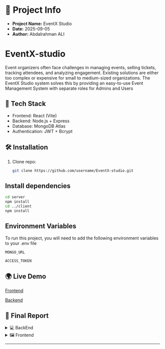 # 📝 Project Info
- **Project Name:** EventX Studio  
- **Date:** 2025-09-05  
- **Author:** Abdalrahman ALI
# EventX-studio

Event organizers often face challenges in managing events, selling tickets, tracking attendees, and analyzing engagement. Existing solutions are either too complex or expensive for small to medium-sized organizations. The EventX Studio system solves this by providing an easy-to-use Event Management System with separate roles for Admins and Users





## 🚀 Tech Stack
- Frontend: React (Vite)
- Backend: Node.js + Express
- Database: MongoDB Atlas
- Authentication: JWT + Bcrypt

## 🛠️ Installation
1. Clone repo:
   ```bash
   git clone https://github.com/username/EventX-studio.git
   ```

## Install dependencies
```bash
cd server
npm install
cd ../client
npm install
```



## Environment Variables

To run this project, you will need to add the following environment variables to your .env file

`MONGO_URL`

`ACCESS_TOKEN`


## 🌍 Live Demo

[Frontend](https://event-x-studio-7.vercel.app)

[Backend](https://event-x-backend-one.vercel.app)



## 📑 Final Report

   
<details>
<summary> 💻   BackEnd </summary>

## 📊 Backend  Report
   
 #### **First:User Schema (MongoDB + Mongoose)**
  ```js
      const mongoose = require("mongoose");
    const UserSchema = new mongoose.Schema({
      fname: {
        type: String,
        minLength: 2,
        trim: true,
      },

      lname: {
        type: String,
        minLength: 2,
        trim: true,
      },

      age: {
        type: Number,
        min: 16,
        max: 90,
      },

      username: {
        type: String,
        required: true,
        unique: true,
        lowercase: true,
        minLength: 6,
        trim: true,
      },

      email: {
        unique: true,
        type: String,
        required: true,
        minLength: 15,
      },

      phone: {
        type: String,
        required: true,
      },

      gender: {
        type: String,
        enum: ["Male", "Female"],
      },

      ticket: [
        {
          event: { type: mongoose.Schema.Types.ObjectId, ref: "Event" },
          seatNumber: Number,
          ticketQR: String, 
          bookedAt: { type: Date, default: Date.now },
          status: {
            type: String,
            enum: ["Active", "Cancelled", "Used"],
            default: "Active",
          },
        },
      ],

      pass: {
        type: String,
        required: true,
        minLength: 9,
      },

      role: {
        type: String,
        enum: ["Admin", "User"],
        default: "User",
      },

      createdAt: {
        type: Date,
        default: Date.now(),
        immutable: true,
      },

      updatedAt:Date
      

    });

    UserSchema.pre("save", function(next) {
      this.updatedAt = Date.now();
      next();
    });

      module.exports = mongoose.model("User", UserSchema);
  ```
  - fname / lname → User’s first and last name (String, min lengt=2)
  - age → User’s age (Number, between 16 and 90).
  - username → Required, unique, lowercase, min length = 6
  - email → Required, unique, min length = 15
  - phone → User’s phone number (Required)
  - gender → Can be either ``"Male"`` or ``"Female"``
  - pass → User’s password (Required, min length = 9)
  - role → ``"Admin"`` or ``"User"`` (default: ``"User"``)
  - createdAt → Auto-set creation date (immutable).
  - updatedAt → Auto-updated before saving

---
---
#### **Second: Event Schema (MongoDB + Mongoose)**

```js
const mongoose = require("mongoose");

const category = [
  "music",
  "arts",
  "film",
  "conferences",
  "business",
  "education",
  "sports",
  "food",
  "community",
  "parties",
  "fashion",
  "gaming",
  "travel",
  "health",
  "family",
  "festivals",
  "technology",
  "government",
  "religion",
];

const eventSchema = new mongoose.Schema({
  title: {
    type: String,
    trim: true,
    required: true,
    lowercase: true,
  },

  description: {
    type: String,
    required: true,
    minlength: 15,
  },

  date: {
    type: Date,
    required: true,
  },

  venue: {
    type: String,
    minlength: 15,
    required: true,
  },

  totalSeats: {
    type: Number,
    default:0
  },

  availableSeats: {
    type: Number,
    default: function () {
      return this.totalSeats;
    },
  },

  createdBy: {
    type: mongoose.Schema.Types.ObjectId,
    ref: "User",
    required: true,
  },

  ticketTypes: [
    {
      type: {
        type: String,
        enum: ["VIP", "Regular", "Student"],
        required: true,
      },
      price: { type: Number, required: true },
      seats: { type: Number, required: true },
      availableSeats: {
        type: Number,
        default: function () {
          return this.seats;
        },
      },
    },
  ],

  price: {
    type: Number,
    default: 0,
  },

  status: {
    type: String,
    enum: ["UpComing", "Closed", "Active"],
    default: "UpComing",
  },

  popularity: {
    type: String,
    enum: ["low", "medium", "high"],
  },

  createdAt: {
    type: Date,
    default: Date.now(),
    immutable: true,
  },

  updatedAt: Date,

  categories: {
  type: [String],
  enum: category,
  default: []
}
});


eventSchema.pre("save", function (next) {
  if (this.ticketTypes && this.ticketTypes.length > 0) {
    this.totalSeats = this.ticketTypes.reduce((sum, t) => sum + t.seats, 0);
    this.availableSeats = this.ticketTypes.reduce(
      (sum, t) => sum + t.availableSeats,
      0
    );
    const regularTicket = this.ticketTypes.find((t) => t.type === "Regular");
    if (regularTicket) {
      this.price = regularTicket.price;
    }
  }

  this.updatedAt = Date.now();
  next();
});



eventSchema.pre("findOneAndUpdate", function(next) {
  let update = this.getUpdate().$set || this.getUpdate();
  

  

  if (update.ticketTypes && update.ticketTypes.length > 0) {
    update.totalSeats = update.ticketTypes.reduce((sum, t) => sum + Number(t.seats), 0);
    update.availableSeats = update.ticketTypes.reduce((sum, t) => sum + Number( t.seats), 0);

    const regularTicket = update.ticketTypes.find((t) => t.type === "Regular");
    if (regularTicket) {
      update.price = regularTicket.price;
    }
  }

  update.updatedAt = Date.now();
  this.setUpdate({ $set: update });
  next();
});


module.exports = mongoose.model("Event", eventSchema);
```
  - First import mongoose 
  - Declare used categories
  - Create event Schema

    - title: Event title `(Type:String ,required,lowercase)`
    - description:Event description `(type:String , required , minLength=15)`
    - date :Event Date `(type:date,required )`
    - venue: Event venue `(type:String , required , minLength=15)`
    - totalSeats: Event total Seats `     (type: Number)`
    - availableSeats: Event availableSeats `( type: Number, default:Number of totalSeats )`
    - createdBy: Event admin   
    - ticketTypes: Array of 
        
        - type:type of Ticket `(VIP,Regular,Student)`
        - price: Ticket price
        - seats: number of total seats  for this ticket
        - availableSeats: number pf available Seats of this ticket
    - price:Event default ticket price `Regular`
    - status :Event Status `( UpComing, closed, Active)`
    - popularity:Event popularity
    - createdAt: Event create date
    - categories: event categories i declare it above
- Some Middleware to check: 
  - if someone book ticket reduce availableSeats
  - to make default price is Regular ticket price
  
 ---
 ---

 #### **Third: Ticket Schema (MongoDB + Mongoose)**

```js
    const mongoose = require("mongoose");

const ticketSchema = new mongoose.Schema({
  user: { type: mongoose.Schema.Types.ObjectId, ref: "User", required: true },

  event: { type: mongoose.Schema.Types.ObjectId, ref: "Event", required: true },

  seatNumber: Number,

  ticketQR: String,

  bookedAt: { type: Date, default: Date.now },

  status: {
    type: String,
    enum: ["Active", "Cancelled", "Used"],
    default: "Active",
  },

  price: Number,

  paymentMethod: {
    type: String,
    enum: ["Cash", "Wallet", "Card", "Free"],
    default: "Free",
  },

  paymentStatus: {
    type: String,
    enum: ["Pending", "Paid", "Failed"],
    default: "Pending",
  },

  checkedIn: { type: Boolean, default: false },

  checkedInTime: Date,

  ticketType: { type: String, required: true },
});

module.exports = mongoose.model("Ticket", ticketSchema);
```
- First import mongoose
- Declare ticket schema
  
  - user: Reference to the user who booked the ticket
  - event: Reference to the event associated with this ticket
  - seatNumber : The attendee’s seat number
  - ticketQR: The unique QR code generated for check-in
  - bookedAt: The timestamp when the ticket was booked
  - status :Ticket status `(Active,Cancelled,Used)`
  - price: Ticket price at the time of booking
  - paymentMethod: `( Cash , Wallet , Card)`
  - paymentStatus: `(Pending , Paid , Failed)`
  - checkedIn: Boolean indicating whether the attendee has checked in
  -  checkedInTime:  The timestamp when the attendee checked in
  - ticketType: `(VIP,Regular,Student)`
  
---
---
#### **Fourth: server.js** 
  - **Added the modules that are used in the backend.**
   ```js
   require("dotenv").config();
   const express = require("express");
   const mongoose = require("mongoose");
   const bcrypt = require("bcrypt");
   const jwt = require("jsonwebtoken");
   const User = require("./Users");
   const cors = require("cors");
   const Events = require("./Events");
   const Ticket = require("./Ticket");
   const app = express();
   const QRCode = require("qrcode");
   const { Parser } = require("json2csv"); 
```
  
 -  dotenv → Loads environment variables from a .env file into process.env. Helps keep sensitive data (like database URIs or secret keys) secure.
   
   -  express → A lightweight web framework for Node.js. It’s used to create the server, handle HTTP requests (GET, POST, etc.), and define APIs.
   
   - mongoose → A MongoDB object modeling tool. It allows you to define schemas and interact with MongoDB in a structured way.
   
   - bcrypt → A library used to securely hash and compare passwords. It’s essential for protecting user credentials.
   
   - jsonwebtoken (JWT) → Used for authentication and authorization. It generates tokens for logged-in users so they can securely access protected routes.
   
   - cors → Middleware that allows cross-origin requests (e.g., letting your React frontend communicate with your Node.js backend).
   
- User / Events / Ticket (Custom Models) → These are your Mongoose models that represent collections in MongoDB:
   
    - User → Stores user information (username, email, password, etc.).
   
    - Events → Stores event details (title, date, location, etc.).
   
    - Ticket → Stores ticket information linked to events and users.
   
   - qrcode → Generates QR codes (for example, to validate event tickets or provide quick access to information).
   
   - json2csv (Parser) → Converts JSON data into CSV format, which is useful for exporting reports or data
---
- **Mongoose Setup**
  ```js
  mongoose
  .connect(process.env.MONGO_URL)
  .then(() => console.log("connected"))
  .catch((e) => console.error(e));
  ```
   - 1 `mongoose.connect(process.env.MONGO_URL):` This is the core function that initiates the connection. It takes the database connection string from the `MONGO_URL`       environment variable. Using an environment variable is a secure best practice to keep sensitive credentials out of the source code.

    - 2`.then(() => console.log("connected")):` This part executes if the connection is successful. The `.then()` method handles the "promise" returned by `connect().` When it resolves       successfully, it prints "connected" to the console.

    - 3`.catch((e) => console.error(e)):` This part acts as an error handler. If the connection fails for any reason (e.g., invalid URL, network issue), the `.catch()` method catches       the `error (e)` and logs it to the console for debugging.
---
- **Express and cors setup**
   ```js
      app.use(express.json());
      app.use(
     cors({
       origin: "*",
    credentials: true,
  })
  );
   ```
    - 1 ` express.json()`: Parses JSON data from incoming requests into `req.body`.

    - 2  `cors()`: Allows frontend apps from any `origin ("*")` to access this server, including requests with `credentials (cookies, auth)`.
---
- **Functions**

  - Check if user exist 
     ```js
         async function isUserExist(email, username, phone) {
         const existingEmail = await User.findOne({ email });
         const existingPhone = await User.findOne({ phone });
         const existingUsername = await User.findOne({ username });

         return {
          existingEmail: !!existingEmail,
          existingPhone: !!existingPhone,
          existingUsername: !!existingUsername,
          };
          }
       ```
  - Generate Token and Sign it to JWT

    ```js 
      function generateToken(user) {
      return jwt.sign(
      { username: user.username, id: user._id, role: user.role },
      process.env.ACCESS_TOKEN,
     { expiresIn: "30m" }
     );
     }
     ```
  - Check if token exist or valid
     ```js
       function authenticateToken(req, res, next) {
      const authHeader = req.headers["authorization"];
     const token = authHeader && authHeader.split(" ")[1];
     if (token == null) {
      return res.status(401).json({ message: "Not authenticated" });
     }

     jwt.verify(token, process.env.ACCESS_TOKEN, (err, user) => {
    if (err) {
      return res.status(403).json({
        message: "Access denied please Relogin",
        error: err.message,
      });
    }
    req.user = user;
    next();
    })}
    ```
  - Check if role has permission for this service

  ```js
   function Role(role) {
    return (req, res, next) => {
    if (req.user.role.toLowerCase() !== role.toLowerCase()) {
      return res.status(403).json({ message: "You have no Access" });
    }
     next();
    };
    }
  ```
  

---
 - **Auth APIs**
   - Register
     ```js
     
      app.post("/register", async (req, res) => {
        try {
          const hashedPass = await bcrypt.hash(req.body.pass, 10);
          const user = {
            fname: req.body.fname,
            lname: req.body.lname,
            username: req.body.username,
            email: req.body.email,
            pass: hashedPass,
            phone: req.body.phone,
            gender: req.body.gender,
            age: req.body.age,
          };
   
       const { existingEmail, existingPhone, existingUsername } =
         await isUserExist(user.email, user.username, user.phone);
   
       if (existingEmail || existingPhone || existingUsername) {
         return res.status(409).json({
           message: "Duplicate Found!",
           existingEmail,
           existingPhone,
           existingUsername,
         });
       }
   
       const newUser = await User.create(user);
       res.status(201).json({ message: "Account register", user: newUser });
     } catch (error) {
       res.status(500).json({ message: "registed Failed", error: error.message });
     }
      });
   
       ```
     - 1 Hashes the password.

     - 2 Checks for existing email, phone, or username.

     - 3 Returns 409 if duplicate exists.

     - 4 Creates new user and returns 201 on success.

   - login
     ```js
      app.post("/login", async (req, res) => {
      try {
     const loginUser = await User.findOne({
      $or: [{ email: req.body.email }, { username: req.body.username }],
     });
     if (loginUser == null) {
       return res.status(404).json({ message: "User not found" });
     }
     await User.updateOne(
       { username: loginUser.username },
       { $set: { role: req.body.role } }
     );
     if (await bcrypt.compare(req.body.pass, loginUser.pass)) {
      const token = generateToken({
        username: loginUser.username,
        _id: loginUser._id,
        role: req.body.role,
      });
      res.status(200).json({ message: " success", token: token });
     } else {
      res.status(400).json({ message: "wrong password" });
     }
     } catch (e) {
     res.status(500).json({ message: "login Failed", error: e.message });
     }
     });
     ```
     - 1- Finds user by email or username.

     - 2- Returns 404 if not found.

     - 3- Updates user's role.

     - 4- Compares password hash.

     - 5- Returns JWT token on success, 400 on wrong password
---
- **EVENTS**
  
  -  Create event

     - API endpoint
      | Method | Endpoint    | Description              | Auth   |
      |--------|-------------|--------------------------|--------|
      | `GET`    | /addEvent | Create new event | `Admin` |

      **Path Parameters**

      | Name | Type   | Required | Description             |
      |------|--------|----------|-------------------------|
      | `title`   | `String` | yes      | Title  of event|
      | `description`| `String`| yes |  description of event |
      | `date`| `Date` | yes | Date of event |
      | `venue`| `String` | yes | Venue of event |
      | `totalSeats` | `Number` | yes | totalSeats of event |
      | `price` | `Number` | yes | price of event |
      | `status` | `String` | yes | status of event |
      | `popularity`| `String` | yes | popularity of event |
      | `categories`| `String` | yes | categories of event |
      | `createdBy`| `ObjectId` | yes | who created the event |

      **Responses**

      | Status Code | Type   | Required | Response Body                         |
      |-------------|--------|----------|------------------------------------|
      | 201        | object | yes      | { message: "Created", data: newEvent }         |
      | 500        | object | no       | { message: "Creating event fialed", error: e.message }                   |
     
      **CODE**
      ```js
        app.post("/addEvent", authenticateToken, Role("admin"), async (req, res) => {
        try {
          const event = {
            title: req.body.title,
            description: req.body.description,
            date: req.body.date,
            venue: req.body.venue,
            totalSeats: req.body.totalSeats,
            price: req.body.price,
            status: req.body.status,
            popularity: req.body.popularity,
            categories: req.body.categories,
            createdBy: req.user.id,
            ...req.body,
          };

          const newEvent = await Events.create(event);

          res.status(201).json({ message: "Created", data: newEvent });
        } catch (e) {
          res
            .status(500)
            .json({ message: "Creating event fialed", error: e.message });
        }
      });
      ```
     
  - Show Created Events
    
    - API endpoint
    | Method | Endpoint            | Description                        | Auth   |
    |--------|---------------------|------------------------------------|--------|
    | `GET`  | `/showCreatedEvents`| Show all events created by the user| `Admin` |

    - Path Parameters
      > This endpoint does not require body or query parameters.  
      > It automatically filters by the authenticated user’s ID.
    
    - CODE
    ```js
      app.get(
      "/showCreatedEvents",
      authenticateToken,
      Role("Admin"),
      async (req, res) => {
        try {
          const data = await Events.find({ createdBy: req.user.id });
          if (data.length === 0) {
            return res
              .status(404)
              .json({ message: "No events created by you to show" });
          }

          res.status(200).json({ message: "Accepted", data: data });
        } catch (e) {
          res.status(500).json({ message: "showEvents Failed", error: e.message });
        }
      }
    );

    ```
  -  Get Event by ID (Admin)

     - API endpoint  
      | Method | Endpoint            | Description                     | Auth   |
      |--------|---------------------|---------------------------------|--------|
      | `GET`  | /admin/Event/:id    | Get a specific event by its ID  | `Admin` |

      **Path Parameters**

      | Name | Type   | Required | Description                         |
      |------|--------|----------|-------------------------------------|
      | `id` | String | yes      | ID of the event created by the user |

      **Responses**

      | Status Code | Type   | Required | Response Body                                                                 |
      |-------------|--------|----------|-------------------------------------------------------------------------------|
      | 200         | object | yes      | { message: "Accepted", data: { ...eventData } }                               |
      | 404         | object | no       | { message: "this Event not found or not created by you" }                     |
      | 500         | object | no       | { message: "showEvents Failed", error: e.message }                            |

      > **Note:** This endpoint only returns events created by the authenticated admin.

      **CODE**
      ```js
      app.get(
        "/admin/Event/:id",
        authenticateToken,
        Role("Admin"),
        async (req, res) => {
          try {
            const data = await Events.findOne({
              createdBy: req.user.id,
              _id: req.params.id,
            });
            if (!data) {
              return res
                .status(404)
                .json({ message: "this Event not found or not created by you" });
            }

            res.status(200).json({ message: "Accepted", data: data });
          } catch (e) {
            res.status(500).json({ message: "showEvents Failed", error: e.message });
          }
        }
      );
      ```
  -  Update Event (Admin)

     - API endpoint  
      | Method   | Endpoint                | Description                       | Auth   |
      |----------|-------------------------|-----------------------------------|--------|
      | `PATCH`  | /admin/updateEvent/:id  | Update an existing event by its ID | `Admin` |

      **Path Parameters**

      | Name | Type   | Required | Description                         |
      |------|--------|----------|-------------------------------------|
      | `id` | String | yes      | ID of the event created by the user |

      **Request Body (any of these fields can be updated)**

      | Field        | Type      | Required | Description             |
      |--------------|-----------|----------|-------------------------|
      | `title`      | String    | no       | Title of the event      |
      | `description`| String    | no       | Description of the event |
      | `date`       | Date      | no       | Date of the event       |
      | `venue`      | String    | no       | Venue of the event      |
      | `totalSeats` | Number    | no       | Total available seats   |
      | `price`      | Number    | no       | Price of the event      |
      | `status`     | String    | no       | Event status            |
      | `popularity` | String    | no       | Popularity level        |
      | `categories` | String    | no       | Event categories        |

      **Responses**

      | Status Code | Type   | Required | Response Body                                                               |
      |-------------|--------|----------|-----------------------------------------------------------------------------|
      | 200         | object | yes      | { message: "Event updated successfully", data: { ...updatedEvent } }        |
      | 404         | object | no       | { message: "Event not found or not created by you" }                        |
      | 500         | object | no       | { message: "Updating event failed", error: e.message }                      |

      > **Note:** Only the admin who created the event can update it.

      **CODE**
      ```js
      app.patch(
        "/admin/updateEvent/:id",
        authenticateToken,
        Role("Admin"),
        async (req, res) => {
          try {
            const update = await Events.findOneAndUpdate(
              { _id: req.params.id, createdBy: req.user.id },
              { $set: req.body },
              { new: true }
            );

            if (!
  -  Delete Event (Admin)

     - API endpoint  
      | Method   | Endpoint                | Description                       | Auth   |
      |----------|-------------------------|-----------------------------------|--------|
      | `DELETE` | /admin/deleteEvent/:id  | Delete an existing event by its ID | `Admin` |

      **Path Parameters**

      | Name | Type   | Required | Description                         |
      |------|--------|----------|-------------------------------------|
      | `id` | String | yes      | ID of the event created by the user |

      **Responses**

      | Status Code | Type   | Required | Response Body                                                               |
      |-------------|--------|----------|-----------------------------------------------------------------------------|
      | 200         | object | yes      | { message: "Event Deleted successfully", data: { ...deletedEvent } }        |
      | 404         | object | no       | { message: "Event not found or not created by you" }                        |
      | 500         | object | no       | { message: "Deleting event failed", error: e.message }                      |

      > **Note:** Only the admin who created the event can delete it.

      **CODE**
      ```js
      app.delete(
        "/admin/deleteEvent/:id",
        authenticateToken,
        Role("Admin"),
        async (req, res) => {
          try {
            const deletedEvent = await Events.findOneAndDelete({
              _id: req.params.id,
              createdBy: req.user.id,
            });
            console.log(deletedEvent);
            res
              .status(200)
              .json({ message: "Event Deleted successfully", data: deletedEvent });
          } catch (e) {
            res
              .status(500)
              .json({ message: "Deleting event failed", error: e.message });
          }
        }
      );
      ```
  -  Get All Events (User)

     - API endpoint  
      | Method | Endpoint      | Description              | Auth   |
      |--------|---------------|--------------------------|--------|
      | `GET`  | /user/Events  | Retrieve all events      | `User` |

      **Path Parameters**  
      *None*

      **Responses**

      | Status Code | Type   | Required | Response Body                                           |
      |-------------|--------|----------|---------------------------------------------------------|
      | 200         | object | yes      | { data: [ { ...event1 }, { ...event2 }, ... ] }        |
      | 500         | object | no       | { message: "Showing events failed", error: e.message } |

      > **Note:** Any authenticated user with the `User` role can view all events.

      **CODE**
      ```js
      app.get("/user/Events", authenticateToken, Role("User"), async (req, res) => {
        try {
          const allEvents = await Events.find();
          res.status(200).json({ data: allEvents });
        } catch (e) {
          res
            .status(500)
            .json({ message: "Showing events failed", error: e.message });
        }
      });
      ```
  -  Search Events (User)

     - API endpoint  
      | Method | Endpoint          | Description                     | Auth   |
      |--------|-------------------|---------------------------------|--------|
      | `GET`  | /user/SearchEvent | Search events by title/category | `User` |

      **Query Parameters**

      | Name        | Type   | Required | Description                              |
      |-------------|--------|----------|------------------------------------------|
      | `title`     | String | no       | Title (partial match, case-insensitive) |
      | `categories`| String | no       | Category to filter events by            |

      **Responses**

      | Status Code | Type   | Required | Response Body                                           |
      |-------------|--------|----------|---------------------------------------------------------|
      | 200         | object | yes      | { data: [ { ...event1 }, { ...event2 }, ... ] }        |
      | 404         | object | no       | { message: "can't find what you search for" }          |
      | 500         | object | no       | { message: "Showing events failed", error: e.message } |

      > **Note:** This endpoint allows users to search events by title (with partial match) or by category.

      **CODE**
      ```js
      app.get(
        "/user/SearchEvent",
        authenticateToken,
        Role("User"),
        async (req, res) => {
          try {
            const { title, categories } = req.query;

            const Search = {};
            if (title) {
              Search.title = { $regex: title, $options: "i" };
            }
            if (categories) {
              Search.categories = { $in: [categories] };
            }

            const SearchedEvent = await Events.find(Search);

            if (!SearchedEvent || SearchedEvent.length == 0) {
              return res
                .status(404)
                .json({ message: "can't find what you search for" });
            }

            res.status(200).json({ data: SearchedEvent });
          } catch (e) {
            res
              .status(500)
              .json({ message: "Showing events failed", error: e.message });
          }
        }
      );
      ```
  -  Get Event by ID (User)

     - API endpoint  
      | Method | Endpoint       | Description                     | Auth   |
      |--------|----------------|---------------------------------|--------|
      | `GET`  | /user/Event/:id | Get event details by its ID     | `User` |

      **Path Parameters**

      | Name | Type   | Required | Description         |
      |------|--------|----------|---------------------|
      | `id` | String | yes      | ID of the event     |

      **Responses**

      | Status Code | Type   | Required | Response Body                                                                  |
      |-------------|--------|----------|--------------------------------------------------------------------------------|
      | 200         | object | yes      | { message: "Accepted", data: { ...event, createdBy: { username, fname, lname } } } |
      | 404         | object | no       | { message: "this Event not found" }                                            |
      | 500         | object | no       | { message: "showEvents Failed", error: e.message }                             |

      > **Note:** This endpoint returns detailed event info, including the creator’s username, fname, and lname.

      **CODE**
      ```js
      app.get(
        "/user/Event/:id",
        authenticateToken,
        Role("User"),
        async (req, res) => {
          try {
            const data = await Events.findOne({ _id: req.params.id }).populate(
              "createdBy",
              "username fname lname"
            );
            if (!data) {
              return res.status(404).json({ message: "this Event not found " });
            }

            res.status(200).json({ message: "Accepted", data: data });
          } catch (e) {
            res.status(500).json({ message: "showEvents Failed", error: e.message });
          }
        }
      );
      ```
---
- **User**
  -  Get User Profile

     - API endpoint  
      | Method | Endpoint | Description            | Auth   |
      |--------|----------|------------------------|--------|
      | `GET`  | /user    | Get logged-in user info | `User` |

      **Path Parameters**  
      *None*

      **Responses**

      | Status Code | Type   | Required | Response Body                          |
      |-------------|--------|----------|----------------------------------------|
      | 200         | object | yes      | { data: { ...userData } } (without `pass`) |
      | 500         | object | no       | { error: e.message }                   |

      > **Note:** This endpoint retrieves the logged-in user’s profile information. The `pass` field is excluded for security reasons.

      **CODE**
      ```js
      app.get("/user", authenticateToken, async (req, res) => {
        try {
          const userData = await User.findById({ _id: req.user.id }, { pass: 0 });
          res.status(200).json({ data: userData });
        } catch (e) {
          res.status(500).json({ error: e.message });
        }
      });
      ```
---
- **Tickets**
  -  Book Ticket (User)

     - API endpoint  
      | Method  | Endpoint                  | Description                | Auth   |
      |---------|---------------------------|----------------------------|--------|
      | `POST`  | /user/bookTicket/:eventid | Book a ticket for an event | `User` |

      **Path Parameters**

      | Name      | Type   | Required | Description             |
      |-----------|--------|----------|-------------------------|
      | `eventid` | String | yes      | ID of the event to book |

      **Request Body**

      | Field           | Type   | Required | Description                                                                 |
      |-----------------|--------|----------|-----------------------------------------------------------------------------|
      | `type`          | String | yes      | Ticket type (e.g., `VIP`, `Regular`, `Student`)                            |
      | `paymentMethod` | String | no       | Payment method (`Cash`, `Card`, `Wallet`, `Free`) – default is `"Free"`    |

      **Responses**

      | Status Code | Type   | Required | Response Body                                                                 |
      |-------------|--------|----------|-------------------------------------------------------------------------------|
      | 201         | object | yes      | { message: "Ticket created", data: { ...newTicket } }                         |
      | 400         | object | no       | { message: "No tickets available" } or { message: "You cannot book a ticket for your own event!" } or { message: "Seat just sold out. Please try another ticket type." } |
      | 404         | object | no       | { message: "This event not found" } or { message: "There is no such ticket type" } |
      | 500         | object | no       | { message: "Booking ticket failed", error: e.message }                        |

      > **Notes:**
      > - Users cannot book tickets for their own events.  
      > - Available seats are reduced automatically when a ticket is booked.  
      > - VIP seat numbering starts from `1` up to VIP seats count.  
      > - Regular & Student seat numbering starts after VIP seats.  
      > - A QR code is generated and attached to each ticket.  

      **CODE**
      ```js
      app.post(
        "/user/bookTicket/:eventid",
        authenticateToken,
        Role("User"),
        async (req, res) => {
          try {
            const eventid = req.params.eventid;
            const event = await Events.findById(eventid);
            if (!event) {
              return res.status(404).json({ message: "This event not found" });
            }

            if (event.availableSeats <= 0) {
              return res.status(400).json({ message: "No tickets available" });
            }

            if (req.user.id == event.createdBy.toString()) {
              return res
                .status(400)
                .json({ message: "You cannot book a ticket for your own event!" });
            }

            const ticketType = req.body.type;
            const TicketType = event.ticketTypes?.find((c) => c.type === ticketType);

            if (!TicketType) {
              return res
                .status(404)
                .json({ message: "There is no such ticket type" });
            }

            if (TicketType.availableSeats <= 0) {
              return res
                .status(400)
                .json({ message: `No seats available for ${ticketType}` });
            }

            const vipticket = event.ticketTypes.find((t) => t.type == "VIP");
            const vipSeats = vipticket ? vipticket.seats : 0;

            let seatNumber;

            if (ticketType == "VIP") {
              const bookedVIPSeats = await Ticket.countDocuments({
                event: eventid,
                ticketType: "VIP",
              });

              if (!vipticket || bookedVIPSeats >= vipSeats) {
                return res
                  .status(400)
                  .json({ message: `No seats available for ${ticketType}` });
              }

              seatNumber = bookedVIPSeats + 1;
            } else {
              regStuTickets = event.ticketTypes.filter(
                (t) => t.type == "Regular" || t.type == "Student"
              );

              regStuSeats = regStuTickets?.reduce((sum, t) => sum + t.seats, 0);

              const bookedRS = await Ticket.countDocuments({
                event: eventid,
                ticketType: { $in: ["Regular", "Student"] },
              });

              if (!regStuTickets || bookedRS >= regStuSeats) {
                return res
                  .status(400)
                  .json({ message: `No seats available for ${ticketType}` });
              }

              seatNumber = vipSeats + bookedRS + 1;
            }

            const decreaseSeatsNumber = await Events.updateOne(
              {
                _id: eventid,
                "ticketTypes.type": ticketType,
                "ticketTypes.availableSeats": { $gt: 0 },
                availableSeats: { $gt: 0 },
              },
              {
                $inc: {
                  "ticketTypes.$.availableSeats": -1,
                  availableSeats: -1,
                },
              }
            );

            if (decreaseSeatsNumber.modifiedCount === 0) {
              return res.status(400).json({
                message: "Seat just sold out. Please try another ticket type.",
              });
            }

            const newTicket = await Ticket.create({
              user: req.user.id,
              event: eventid,
              ticketQR: "",
              seatNumber: seatNumber,
              paymentMethod: req.body.paymentMethod || "Free",
              paymentStatus:
                req.body.paymentMethod == "Free" ||
                req.body.paymentMethod == "Card" ||
                req.body.paymentMethod == "Wallet"
                  ? "Paid"
                  : "Pending",
              ticketType: ticketType,
              price: TicketType.price,
            });

            const qrString = newTicket._id.toString();
            const ticketQR = await QRCode.toDataURL(qrString);

            newTicket.ticketQR = ticketQR;
            await newTicket.save();

            res.status(201).json({ message: " Ticket created", data: newTicket });
          } catch (e) {
            res
              .status(500)
              .json({ message: "Booking ticket failed", error: e.message });
          }
        }
      );
      ```
  - **Get Ticket Details (User)**  

    - **API endpoint**  
    | Method | Endpoint              | Description             | Auth   |
    |--------|-----------------------|-------------------------|--------|
    | `GET`  | /user/ticket/:ticketID | Get details of a ticket | `User` |

     **Path Parameters**  

    | Name       | Type   | Required | Description        |
    |------------|--------|----------|--------------------|
    | `ticketID` | String | yes      | ID of the ticket   |

    **Responses**  

    | Status Code | Type   | Required | Response Body                                                                 |
    |-------------|--------|----------|-------------------------------------------------------------------------------|
    | 200         | object | yes      | `{ "data": { "_id": "...", "event": { "title": "...", "date": "...", "venue": "...", "description": "...", "createdBy": { "fname": "...", "lname": "..." } }, "user": { "fname": "...", "lname": "..." }, "seatNumber": 1, "ticketType": "VIP", ... } }` |
    | 404         | object | no       | `{ "message": "can't find this ticket" }`                                     |
    | 500         | object | no       | `{ "message": "Showing ticket failed", "error": e.message }`                  |

    > **Notes:**  
    > - Ticket details include event information and user info.  
    > - Event creator’s first and last name are also populated.  

    **CODE**
    ```js
    app.get(
      "/user/ticket/:ticketID",
      authenticateToken,
      Role("User"),
      async (req, res) => {
        try {
          const ticketId = req.params.ticketID;
          const ticket = await Ticket.findOne({
            _id: ticketId,
            user: req.user.id,
          }).populate({
            path: "event",
            select: "title date venue description createdBy",
            populate: {
              path: "createdBy",
              select: "fname lname ",
            },
          }).populate({
            path: "user",
            select: "fname lname ", 
          });
          
          if (!ticket) {
            return res.status(404).json({ message: "can't find this ticket" });
          }

          res.status(200).json({ data: ticket });
        } catch (e) {
          res
            .status(500)
            .json({ message: "Showing ticket failed", error: e.message });
        }
      }
    );
  - **Get All Tickets (User)**  

  - **API endpoint**  
    | Method | Endpoint        | Description                      | Auth   |
    |--------|-----------------|----------------------------------|--------|
    | `GET`  | /user/Tickets   | Get all tickets booked by a user | `User` |

      **Responses**  

      | Status Code | Type   | Required | Response Body                                                                 |
      |-------------|--------|----------|-------------------------------------------------------------------------------|
      | 200         | object | yes      | `{ "data": [ { "_id": "...", "event": { "title": "...", "date": "...", "venue": "...", "description": "...", "createdBy": { "fname": "...", "lname": "..." } }, "seatNumber": 1, "ticketType": "Regular", ... } ] }` |
      | 404         | object | no       | `{ "message": "can't find any tickets for this user" }`                       |
      | 500         | object | no       | `{ "message": "Showing ticket failed", "error": e.message }`                  |

      > **Notes:**  
      > - Returns a list of all tickets booked by the authenticated user.  
      > - Each ticket includes populated event information and event creator’s basic details.  

      **CODE**
      ```js
      app.get("/user/Tickets", authenticateToken, Role("User"), async (req, res) => {
        try {
          const tickets = await Ticket.find({ user: req.user.id }).populate({
            path: "event",
            select: "title date venue description createdBy",
            populate: {
              path: "createdBy",
              select: "fname lname ",
            },
          });

          if (!tickets) {
            return res
              .status(404)
              .json({ message: "can't find any tickets for this user" });
          }

          res.status(200).json({ data: tickets });
        } catch (e) {
          res
            .status(500)
            .json({ message: "Showing ticket failed", error: e.message });
        }
      });
  - **Get All Tickets for My Events (Admin)**  

        - **API endpoint**  
          | Method | Endpoint                | Description                                | Auth   |
          |--------|-------------------------|--------------------------------------------|--------|
          | `GET`  | /admin/my-events-tickets| Get all tickets for events created by admin| `Admin`|

        **Responses**  

        | Status Code | Type   | Required | Response Body                                                                 |
        |-------------|--------|----------|-------------------------------------------------------------------------------|
        | 200         | object | yes      | `{ "data": [ { "event": { "_id": "...", "title": "...", "date": "...", "venue": "...", "description": "..." }, "tickets": [ { "_id": "...", "user": { "fname": "...", "lname": "..." }, "seatNumber": 1, "ticketType": "VIP", ... } ] } ] }` |
        | 500         | object | no       | `{ "message": "Fetching tickets failed", "error": e.message }`                 |

        > **Notes:**  
        > - Returns all events created by the logged-in admin.  
        > - For each event, includes a list of tickets with user details (fname, lname).  

        **CODE**
        ```js
        app.get("/admin/my-events-tickets", authenticateToken, Role("Admin"), async (req, res) => {
          try {
            const events = await Events.find({ createdBy: req.user.id });

            const eventsWithTickets = await Promise.all(
              events.map(async (event) => {
                const tickets = await Ticket.find({ event: event._id }).populate("user", "fname lname");
                return { event, tickets };
              })
            );

            res.status(200).json({ data: eventsWithTickets });
          } catch (e) {
            res.status(500).json({ message: "Fetching tickets failed", error: e.message });
          }
        });

  - **Check-in Ticket (Admin)**  

  - **API endpoint**  
    | Method  | Endpoint                         | Description                  | Auth   |
    |---------|----------------------------------|------------------------------|--------|
    | `PATCH` | /admin/ticket/checkin/:ticketId  | Mark a ticket as checked-in  | `Admin`|

    **Request Parameters**  

    | Name      | Type   | Required | Description             |
    |-----------|--------|----------|-------------------------|
    | ticketId  | string | yes      | The ID of the ticket    |

      **Responses**  

      | Status Code | Type   | Required | Response Body                                                                 |
      |-------------|--------|----------|-------------------------------------------------------------------------------|
      | 200         | object | yes      | `{ "message": "Ticket checked in successfully", "data": { ...ticketObject } }`|
      | 400         | object | no       | `{ "message": "Ticket already checked in" }`                                  |
      | 404         | object | no       | `{ "message": "Ticket not found" }`                                           |
      | 500         | object | no       | `{ "message": "Check-in failed", "error": err.message }`                      |

      > **Notes:**  
      > - Marks the ticket as `checkedIn: true`.  
      > - Updates `checkedInTime` with the current date.  
      > - Sets `status` to `"Used"` and `paymentStatus` to `"Paid"`.  

      **CODE**
      ```js
      app.patch(
        "/admin/ticket/checkin/:ticketId",
        authenticateToken,
        Role("Admin"),
        async (req, res) => {
          try {
            const { ticketId } = req.params;
            const ticket = await Ticket.findById(ticketId).populate("event");

            if (!ticket) {
              return res.status(404).json({ message: "Ticket not found" });
            }

            if (ticket.checkedIn) {
              return res.status(400).json({ message: "Ticket already checked in" });
            }

            ticket.checkedIn = true;
            ticket.checkedInTime = new Date();
            ticket.status = "Used";
            ticket.paymentStatus = "Paid";

            await ticket.save();

            return res.status(200).json({ message: "Ticket checked in successfully", data: ticket });
          } catch (err) {
            console.error(err);
            return res.status(500).json({ message: "Check-in failed", error: err.message });
          }
        }
      );

  ---
- **insights**
  
  - **Admin Insights**  

  - **API endpoint**  
    | Method | Endpoint        | Description                       | Auth   |
    |--------|-----------------|-----------------------------------|--------|
    | `GET`  | /Admin/insights | Fetch insights for admin’s events | `Admin`|

    **Responses**  

    | Status Code | Type   | Required | Response Body                                                                 |
    |-------------|--------|----------|-------------------------------------------------------------------------------|
    | 200         | object | yes      | `{ totalEvents, totalTicketsSold, totalRevenue, attendanceRate, upcomingEvents, recentBookingsEvents, eventCategories, totalAttendees, revenueTrend }` |
    | 500         | object | no       | `{ "message": "Insights fetch failed", "error": e.message }`                  |

    **Response Fields Explained**  

    | Field                | Type     | Description                                                                 |
    |-----------------------|----------|-----------------------------------------------------------------------------|
    | `totalEvents`         | Number   | Total number of events created by the admin                                |
    | `totalTicketsSold`    | Number   | Total tickets sold across all events                                       |
    | `totalRevenue`        | Number   | Total revenue from ticket sales (sum of all paid tickets)                  |
    | `attendanceRate`      | Number   | Percentage of checked-in tickets vs total tickets                          |
    | `upcomingEvents`      | Array    | Next 5 upcoming events `{ title, date }`                                   |
    | `recentBookingsEvents`| Array    | Last 5 bookings `{ _id, userName, eventTitle, ticketType, bookedAt }`      |
    | `eventCategories`     | Array    | Aggregated categories of events `{ _id: categoryName, count: totalEvents }` |
    | `totalAttendees`      | Number   | Total number of attendees checked-in                                       |
    | `revenueTrend`        | Array    | Revenue grouped by month `{ _id: monthNumber, total: revenue }`             |

    > **Notes:**  
    > - Revenue is calculated only for tickets with `paymentStatus = "Paid"`.  
    > - Attendance rate = (checked-in tickets ÷ total tickets) × 100.  
    > - Upcoming events are limited to the next 5, sorted by date.  
    > - Recent bookings are limited to the last 5, sorted by `bookedAt`.  

    **CODE**
    ```js
    app.get(
      "/Admin/insights",
      authenticateToken,
      Role("Admin"),
      async (req, res) => {
        try {
          const userId = req.user.id;

          const myEventIds = await Events.find({ createdBy: userId }).distinct("_id");
          const totalEvents = myEventIds.length;

          const tickets = await Ticket.find({ event: { $in: myEventIds } }).populate("event");
          const totalTicketsSold = tickets.length;
          const totalRevenue = tickets.reduce((sum, t) => sum + (t.price || 0), 0);

          const attended = tickets.filter((t) => t.checkedIn).length;
          const attendanceRate = tickets.length > 0 ? Math.round((attended / tickets.length) * 100) : 0;

          const now = new Date();
          const upcomingEvents = await Events.find({
            _id: { $in: myEventIds },
            date: { $gt: now },
          }).select("title date").sort("date").limit(5);

          const recentBookings = await Ticket.find({ event: { $in: myEventIds } })
            .populate("user", "fname lname username")
            .populate("event", "title")
            .sort({ bookedAt: -1 })
            .limit(5)
            .lean();

          const recentBookingsEvents = recentBookings.map((b) => ({
            _id: b._id,
            userName: b.user?.username || `${b.user?.fname} ${b.user?.lname}`,
            eventTitle: b.event?.title,
            ticketType: b.ticketType,
            bookedAt: b.bookedAt,
          }));

          const totalAttendees = await Ticket.countDocuments({
            checkedIn: true,
            event: { $in: myEventIds },
          });

          const revenueTrend = await Ticket.aggregate([
            { $match: { paymentStatus: "Paid", event: { $in: myEventIds } } },
            { $group: { _id: { $month: "$bookedAt" }, total: { $sum: "$price" } } },
            { $sort: { _id: 1 } },
          ]);

          const eventCategories = await Events.aggregate([
            { $match: { _id: { $in: myEventIds } } },
            { $unwind: "$categories" },
            { $group: { _id: "$categories", count: { $sum: 1 } } },
          ]);

          res.json({
            totalEvents,
            totalTicketsSold,
            totalRevenue,
            attendanceRate,
            upcomingEvents,
            recentBookingsEvents,
            eventCategories,
            totalAttendees,
            revenueTrend,
          });
        } catch (e) {
          res.status(500).json({ message: "Insights fetch failed", error: e.message });
        }
      }
    );
  
  - **Admin Analytics Charts**

  - **API endpoint**  
    | Method | Endpoint                | Description                             | Auth   |
    |--------|-------------------------|-----------------------------------------|--------|
    | `GET`  | /admin/analytics/charts | Fetch analytics data for admin’s charts | `Admin`|

    **Responses**  

    | Status Code | Type   | Required | Response Body                                                                 |
    |-------------|--------|----------|-------------------------------------------------------------------------------|
    | 200         | object | yes      | `{ ageGroups, gender, ticketTypeDistribution }`                               |
    | 500         | object | no       | `{ "message": e.message }`                                                    |

    **Response Fields Explained**  

    | Field                    | Type   | Description                                                                 |
    |---------------------------|--------|-----------------------------------------------------------------------------|
    | `ageGroups`              | Object | Distribution of users by age groups `{ "<18", "18-25", "26-35", "36-50", "50+" }` |
    | `gender`                 | Object | Distribution of users by gender `{ Male, Female }`                          |
    | `ticketTypeDistribution` | Array  | Ticket count per type for admin’s events `[ { _id: "VIP", count }, ... ]`   |

    > **Notes:**  
    > - Only tickets from events created by the authenticated admin are considered in `ticketTypeDistribution`.  
    > - User demographics (`ageGroups`, `gender`) are calculated based on ticket owners.  
    > - Ticket types supported: `"VIP"`, `"Regular"`, `"Student"`.  

    **CODE**
    ```js
    app.get(
      "/admin/analytics/charts",
      authenticateToken,
      Role("Admin"),
      async (req, res) => {
        try {
          const ticketsEvent = await Ticket.find().populate("event").lean();

          const ticketTypes = ["VIP", "Regular", "Student"];
          const ticketTypeDistribution = ticketTypes.map((type) => {
            const count = ticketsEvent.filter(
              (t) =>
                t.ticketType === type &&
                t.event.createdBy.toString() === req.user.id
            ).length;
            return { _id: type, count };
          });

          const ticketsuser = await Ticket.find({}).populate("user").lean();

          const ageGroups = {
            "<18": 0,
            "18-25": 0,
            "26-35": 0,
            "36-50": 0,
            "50+": 0,
          };
          const gender = { Male: 0, Female: 0 };

          ticketsuser.forEach((t) => {
            const age = t.user.age;
            if (age < 18) ageGroups["<18"]++;
            else if (age <= 25) ageGroups["18-25"]++;
            else if (age <= 35) ageGroups["26-35"]++;
            else if (age <= 50) ageGroups["36-50"]++;
            else ageGroups["50+"]++;

            gender[t.user.gender] = (gender[t.user.gender] || 0) + 1;
          });

          res.json({ ageGroups, gender, ticketTypeDistribution });
        } catch (e) {
          res.status(500).json({ message: e.message });
        }
      }
    );

  - **Admin Analytics Export**

  - **API endpoint**  
    | Method | Endpoint                 | Description                                     | Auth   |
    |--------|--------------------------|-------------------------------------------------|--------|
    | `GET`  | /admin/analytics/export  | Export all tickets data for admin’s events (CSV)| `Admin`|

    **Responses**  

    | Status Code | Type        | Required | Response Body                                   |
    |-------------|-------------|----------|-------------------------------------------------|
    | 200         | file (CSV)  | yes      | `tickets_report.csv` containing ticket details  |
    | 500         | object      | no       | `{ "message": e.message }`                      |

    **CSV Export Fields**  

    | Field          | Description                                     |
    |----------------|-------------------------------------------------|
    | `_id`          | Ticket unique ID                               |
    | `user.fname`   | First name of the ticket owner                 |
    | `user.lname`   | Last name of the ticket owner                  |
    | `user.email`   | Email of the ticket owner                      |
    | `event.title`  | Event title                                    |
    | `ticketType`   | Ticket type (`VIP`, `Regular`, `Student`)      |
    | `price`        | Ticket price                                   |
    | `status`       | Ticket status (`Active`, `Used`, etc.)         |
    | `checkedInTime`| Timestamp when the ticket was checked in (if any)|

    > **Notes:**  
    > - Export only includes tickets from events created by the authenticated admin.  
    > - File is returned in **CSV format** with filename `tickets_report.csv`.  
    > - The endpoint is intended for admin reporting & analysis.  

    **CODE**
    ```js
    app.get(
      "/admin/analytics/export",
      authenticateToken,
      Role("Admin"),
      async (req, res) => {
        try {
          // حصر التيكتات على أحداث الـAdmin فقط
          const myEventIds = await Events.find({ createdBy: req.user.id }).distinct("_id");

          const tickets = await Ticket.find({ event: { $in: myEventIds } })
            .populate("user event")
            .lean();

          const fields = [
            "_id",
            "user.fname",
            "user.lname",
            "user.email",
            "event.title",
            "ticketType",
            "price",
            "status",
            "checkedInTime",
          ];

          const parser = new Parser({ fields });
          const csv = parser.parse(tickets);

          res.header("Content-Type", "text/csv");
          res.attachment("tickets_report.csv");
          return res.send(csv);
        } catch (e) {
          res.status(500).json({ message: e.message });
        }
      }
    );

</details>


<details>
<summary>🖼️ Frontend</summary>
   
  # 📊 Frontend  Report
## 🔎 Summary
Brief overview of the current frontend progress, goals, and challenges.  
Example:  
The frontend development is **70% complete**, with core pages implemented and responsive design applied. Some features are pending API integration.  

---

## ✅ Implemented Features
- [x] Login & Registration UI (responsive + validation)  
- [x] Event Cards with search & filter  
- [x] QR Code generation for tickets  
- [x] Dashboard layout with TailwindCSS  

---

## 📑 Table of Contents

### 📄 Pages
- [Home](#-home-page-component)
- [AdminHome](#%EF%B8%8F-adminhome-page-component)
- [BookTicket](#bookticket-component)
- [Login](#-login-page-component)
- [Register](#-register-page-component)
- [TicketDetails](#ticketdetails-component)
- [UserHome](#userhome-component)

### 🧭 Components
- [Api](#-api-service-axios-instance)
- [Dashboard](#-dashboard-component)
- [AdminAnalytics](#-adminanalytics-component)
- [AdminEventDetails](#-admineventdetails-component)
- [AttendanceInsight](#attendanceinsight-component)
- [CreateEvent](#createevent-component)
- [EventCard](#-eventcard-component)
- [EventMangement](#%EF%B8%8F-eventmangement-component)
- [Header](#header-component)
- [Input](#input-component)
- [MyTickets](#mytickets-component)
- [PaymentCard](#paymentform-component)
- [PaymentWallet](#paymentwallet-component)
- [ShowEvents](#showevents-component)
- [SidebarItem](#sidebaritem-component)
- [TicketCard](#ticketcard-component)
- [UnderDevelopment](#underdevelopment-component)
- [UserEventDetails](#usereventdetails-component)
- [navigate](#authentication-helpers-jwt)

---
<details>
   <summary>🖼️ Component and pages</summary>
   
   ## 🔌 API Service (Axios Instance)

### 📄 Description
This module provides a pre-configured `axios` instance for handling API requests to the backend.  
It includes:
- Global base URL setup.
- Credential support.
- Error handling with `react-toastify`.
- Automatic redirect on **401 Unauthorized** responses.

---

### ✅ Implemented Features
- [x] `axios.create()` with `baseURL = https://event-x-backend-one.vercel.app`.  
- [x] Enabled `withCredentials` for secure cookie/session handling.  
- [x] Response interceptor to catch errors globally.  
- [x] Automatic `token` removal from `localStorage` when session expires.  
- [x] User feedback with `react-toastify`.  
- [x] Redirect to `/login` page on **401 Unauthorized**.  


---

### 📂 Code Snippet
```js
import axios from "axios";
import { toast } from "react-toastify"; 
import 'react-toastify/dist/ReactToastify.css';

const api = axios.create({
  baseURL: "https://event-x-backend-one.vercel.app",
  withCredentials: true,
});

api.interceptors.response.use(
  (response) => response,
  (error) => {
    if (error.response?.status === 401) {
      localStorage.removeItem("token"); 
      toast.error("Session expired, please login again", {
        position: "top-center",
        autoClose: 3000,
      });
      setTimeout(() => {
        window.location.href = "/login";
      }, 3500); 
    }
    return Promise.reject(error);
  }
);

export default api;
```

## 🏠 Home Page Component

### 📄 Description
The **Home Page** is the landing page of the application.  
It introduces the platform, highlights its main features, and provides quick navigation options for new and returning users.

---

### ✅ Implemented Features
- [x] Responsive **Hero Section** with gradient background.  
- [x] **Call-to-action buttons** → "Get Started" (Register) & "Log In".  
- [x] **Features Section** highlighting:
  - 🎟 Ticket Management  
  - 📊 Analytics  
  - 🤝 Easy Collaboration  
- [x] **Header** component integration.  
- [x] **Footer** with copyright.  

---


### 📂 Code Snippet
```jsx
import React from "react";
import { Link } from "react-router";
import Header from "../components/Header";

const Home = () => {
  return (
    <div className="min-h-screen flex flex-col bg-gray-50">
      <header>
        <Header />
      </header>
      <main>
        <section>
          <div className="flex flex-col items-center justify-center text-center py-20 px-6 bg-gradient-to-r from-blue-500 to-indigo-600 text-white">
            <h1 className="text-4xl sm:text-5xl font-bold mb-4">
              Simplify Event Management 🚀
            </h1>
            <p className="max-w-2xl text-lg sm:text-xl mb-6">
              Event organizers often face challenges in managing events, selling
              tickets, tracking attendees, and analyzing engagement. Our platform
              makes it <span className="font-semibold">simple, affordable, and efficient</span>.
            </p>
            <div className="flex gap-4">
              <Link to="/register">
                <button className="px-6 py-3 rounded-2xl bg-white text-blue-600 font-medium shadow hover:bg-gray-100 transition cursor-pointer">
                  Get Started
                </button>
              </Link>
              <Link to="/login">
                <button className="px-6 py-3 rounded-2xl border border-white text-white font-medium hover:bg-white hover:text-blue-600 transition cursor-pointer">
                  Log In
                </button>
              </Link>
            </div>
          </div>
        </section>

        <section className="flex flex-col items-center py-16 px-6">
          <h2 className="text-2xl font-bold mb-10">Why choose our platform?</h2>
          <div className="grid sm:grid-cols-2 lg:grid-cols-3 gap-8 max-w-5xl">
            <div className="featuresCard">
              <h3 className="font-semibold text-lg mb-2">🎟 Ticket Management</h3>
              <p className="text-gray-600 text-sm">
                Sell tickets online and track registrations in real-time.
              </p>
            </div>
            <div className="featuresCard">
              <h3 className="font-semibold text-lg mb-2">📊 Analytics</h3>
              <p className="text-gray-600 text-sm">
                Gain insights into attendees and engagement with easy-to-read dashboards.
              </p>
            </div>
            <div className="featuresCard">
              <h3 className="font-semibold text-lg mb-2">🤝 Easy Collaboration</h3>
              <p className="text-gray-600 text-sm">
                Organize with your team seamlessly and assign roles effortlessly.
              </p>
            </div>
          </div>
        </section>
      </main>

      <footer className="text-center py-6 text-sm text-gray-500">
        © 2025 EventX Studio. All rights reserved.
      </footer>
    </div>
  );
};

export default Home;
```
## 📝 Register Page Component

### 📄 Description
The **Register Page** allows new users to create an account.  
It includes client-side validation (password match, phone validation), error handling for duplicates, and feedback messages. Successful registration redirects the user to the **Login Page**.

---

### ✅ Implemented Features
- [x] Form with multiple input fields:
  - First Name / Last Name
  - Username
  - Email
  - Password & Re-enter Password
  - Phone Number
  - Gender (dropdown)
  - Age (number input)  
- [x] Client-side validation:
  - Password confirmation check  
  - Phone number validation (only digits)  
  - Username, Email, and Phone error messages for duplicates  
- [x] Password toggle visibility (`show / hide`).  
- [x] API integration (`/register` endpoint).  
- [x] Success message with spinner animation before redirect.  
- [x] Redirect to login page after successful registration.  

---



### 📂 Code Snippet
```jsx
import React, { useState } from "react";
import api from "../components/Api";
import { Link, useNavigate } from "react-router-dom";
import Header from "../components/Header";
import Input from "../components/Input";

const Register = () => {
  const navigate = useNavigate();

  const [passError, setPassError] = useState("");
  const [emailError, setEmailError] = useState("");
  const [usernamError, setUsernameError] = useState("");
  const [phoneError, setPhoneError] = useState("");
  const [showPass, setShowPass] = useState(false);
  const [registed, setRegisted] = useState("");

  const getFormData = (event) => {
    event.preventDefault();
    // Password validation
    if (
      event.target.elements["pass"].value !==
      event.target.elements["re-pass"].value
    ) {
      return setPassError("Password not Match");
    } else {
      setPassError("");
    }

    // Phone validation
    const regex = /^[0-9]+$/;
    if (!regex.test(event.target.elements["phone"].value)) {
      return setPhoneError("Phone is invalid (must contain only numbers)");
    } else {
      setPhoneError("");
    }

    const user = {
      fname: event.target.elements["firstName"].value,
      lname: event.target.elements["lastName"].value,
      username: event.target.elements["username"].value,
      email: event.target.elements["email"].value,
      pass: event.target.elements["pass"].value,
      phone: event.target.elements["phone"].value,
      gender: event.target.elements["Gender"].value,
      age: event.target.elements["Age"].value,
    };

    api
      .post("/register", user)
      .then((res) => {
        setEmailError("");
        setUsernameError("");
        setPhoneError("");
        res.status == 201 &&
          setRegisted("Account created successfully! You can sign in now");
        setTimeout(() => {
          navigate("/login", { replace: true });
        }, 3000);
      })
      .catch((e) => {
        setRegisted("");
        if (e.response.data.message == "Duplicate Found!") {
          e.response.data.existingEmail
            ? setEmailError("This Email already exist")
            : setEmailError("");
          e.response.data.existingUsername
            ? setUsernameError("This username already exist")
            : setUsernameError("");
          e.response.data.existingPhone
            ? setPhoneError("This phone already used")
            : setPhoneError("");
        }
      });
  };

  return (
    <>
      <header>
        <Header />
      </header>
      <main className="my-5 flex flex-col items-center">
        <h1>Create your account</h1>
        <form
          className="my-7 grid grid-cols-1 gap-7 sm:w-120 w-60"
          onSubmit={getFormData}
        >
          {/* Form inputs */}
        </form>
      </main>
    </>
  );
};
```
export default Register;

## 🔑 Login Page Component

### 📄 Description
The **Login Page** allows users to access their accounts using either **username** or **email**.  
It handles authentication via API, stores JWT tokens, and redirects users based on their role (User/Admin).  

---
```
### ✅ Implemented Features
- [x] Login with **username** or **email** (toggle option).  
- [x] Password field with **show/hide** toggle.  
- [x] Role selection dropdown (`User` / `Admin`).  
- [x] Error handling:
  - User not found (username/email).  
  - Wrong password.  
- [x] JWT Token stored in `localStorage`.  
- [x] Redirect:
  - `Admin` → `/Admin`.  
  - `User` → `/User`.  
- [x] UI links:
  - Forgot password (placeholder).  
  - Sign up (navigate to Register).  
  - Toggle between "Sign in with email / username".  

---

### 📂 Code Snippet
```jsx
import React, { useState } from "react";
import Header from "../components/Header";
import Input from "../components/Input";
import { Link, useNavigate } from "react-router-dom";
import api from "../components/Api";

const Login = () => {
  const navigate = useNavigate();

  const [showPass, setShowPass] = useState(false);
  const [method, setmethod] = useState("username");
  const [userExist, setUserExist] = useState("");
  const [passmatch, setPassMatch] = useState("");

  const verfiyAccount = (event) => {
    event.preventDefault();

    const data = {
      pass: event.target.elements["pass"].value,
      role: event.target.elements["role"].value,
    };

    if (method == "username") {
      data.username = event.target.elements["username"].value;
    } else {
      data.email = event.target.elements["email"].value;
    }

    api
      .post("/login", data)
      .then((res) => {
        const token = res.data.token;
        localStorage.setItem("token", token);

        if (data.role == "Admin") {
          navigate("/Admin");
        } else {
          navigate("/User", { replace: true });
        }

        setTimeout(() => {
          window.location.reload();
        }, 200);
      })
      .catch((e) => {
        e.status == 404 && method == "username"
          ? setUserExist("User not found")
          : e.status == 404 && method == "email"
          ? setUserExist("Email not found")
          : setUserExist("");

        e.status == 400 ? setPassMatch("Wrong password") : setPassMatch("");
      });
  };

  return (
    <div>
      <header>
        <Header />
      </header>
      <main className="my-12 flex flex-col items-center">
        {/* Login Form */}
      </main>
      <footer className="text-center py-6 text-sm text-gray-500">
        © 2025 EventX Studio. All rights reserved.
      </footer>
    </div>
  );
};

export default Login;
```

## 🛠️ AdminHome Page Component

### 📄 Description
The **Admin Home Dashboard** is the main control panel for administrators.  
It includes a **Sidebar Navigation** for switching between sections such as Dashboard, Event Management, Attendance Insights, and Analytics.  
The sidebar is **responsive**, opening and collapsing on smaller screens.

---

### ✅ Implemented Features
- [x] **Sidebar Navigation** with sections:
  - Dashboard  
  - Manage Events  
  - Attendee Insights  
  - Analytics & Reports  
  - Contact Support / Notifications / Settings  
  - Manage Users / Logout  
- [x] **Responsive Sidebar** (toggle button on mobile).  
- [x] Dynamic component rendering using `activeComponent`.  
- [x] Fetches logged-in user data (`/user` API + token header).  
- [x] Logout functionality (clears `token` and redirects to `/login`).  

---



### 📂 Code Snippet
```jsx
useEffect(() => {
  api
    .get("/user", {
      headers: { Authorization: `Bearer ${token}` },
    })
    .then((res) => setuser(res.data.data))
    .catch((e) => console.log(e.message));
}, []);
```

## 📊 Dashboard Component

### 📄 Description
The **Dashboard** provides administrators with an overview of key metrics and insights.  
It displays statistics, upcoming events, attendance rates, recent bookings, and revenue trends in a structured and visual format.

---

### ✅ Implemented Features
- [x] **User Greeting** with first and last name.  
- [x] **Key Stats Cards**:
  - 🎉 Total Events  
  - 🎟️ Total Tickets Sold  
  - 💰 Total Revenue  
- [x] **Upcoming Events Section** (limited to 5 events).  
- [x] **Attendance Insights** with progress bar visualization.  
- [x] **Recent Bookings List** showing user, ticket type, and event details.  
- [x] **Revenue Trend Chart** using **Recharts** (Line Chart).  
- [x] **Create Event Button** → navigates to event creation form.  

---



### 📂 Code Snippet
```jsx
useEffect(() => {
  api
    .get("/Admin/insights", {
      headers: { Authorization: `Bearer ${token}` },
    })
    .then((res) => setInsights(res.data))
    .catch((e) => console.log(e));
}, []); 
```

## 🗂️ EventMangement Component

### 📄 Description
The **EventMangement** component provides administrators with tools to view and organize events.  
It fetches events created by the logged-in admin and categorizes them into **Up-Coming**, **Active**, and **Closed**.  
It also provides quick navigation to **Create New Events** and **Attendee Insights**.

---

### ✅ Implemented Features
- [x] **Fetch Created Events** from backend (`/showCreatedEvents`) with JWT token authentication.  
- [x] **Categorized Event Lists**:
  - 🔵 **Up-Coming Events**  
  - 🟢 **Active Events**  
  - 🔴 **Closed Events**  
- [x] **EventCard Component Integration** → displays event details (title, price, seats, venue, date/time, categories).  
- [x] **Quick Actions**:
  - ➕ Create New Event (navigates to `CreateEvent`).  
  - 📊 Attendee Insights (navigates to `AttendanceInsight`).  

---


### 📂 Code Snippet
```jsx
useEffect(() => {
  api
    .get("/showCreatedEvents", {
      headers: { Authorization: `Bearer ${token}` },
    })
    .then((data) => setEvents(data.data.data))
    .catch((e) => console.log(e));
}, []);
```

## 🎴 EventCard Component

### 📄 Description
The **EventCard** component is a reusable card that displays the details of an event.  
It integrates with the **EventContext** to set the active event ID when the user clicks on the navigation arrow, allowing navigation to event-specific views (e.g., event details).

---

### ✅ Implemented Features
- [x] Displays **event title** with styled text.  
- [x] Shows **key event metrics**:
  - 💰 Price  
  - 💺 Total Seats  
  - 🎟️ Available Seats  
- [x] Shows **event details**:
  - 📍 Venue  
  - 📅 Date  
  - ⏰ Time  
- [x] **Context Integration**: Uses `EventContext` to update the selected `eventID`.  
- [x] **Navigation Support**: On clicking the **arrow button**, triggers:
  - `data.setActiveComponent(data.path)` → updates parent active view.  
  - `setEventID(data.id)` → saves current event ID in global context.  

---



### 📂 Code Snippet
```jsx
import React, { useContext,useEffect, useState } from 'react'
import { EventContext } from '../App'
const EventCard = ({data}) => {

    
    const {setEventID}=useContext(EventContext)
   

  return (
    <>


    <div key={data.id}  className=" eventsCard ">
              
              <p className="text-center text-black [text-shadow:_0px_1px_2px_rgba(102,102,102,1)] font-bold  ">{data.title}</p>
              <div className="grid grid-cols-3 gap-3 border-b-1 p-4 ">
                <div className="grid grid-cols-2 gap-3">
                  <img src="Cash.svg " className="w-6 h-6" />
                  <p className="text-center text-[#0F5D13] [text-shadow:_0px_1px_2px_rgba(102,102,102,1)] font-bold  ">{data.price}</p>
                </div>
                <div className="grid grid-cols-2 gap-3 ">
                  <img src="Seat1.svg " className="w-6 h-6" />
                  <p className="text-center text-[#EB3223] [text-shadow:_0px_1px_2px_rgba(102,102,102,1)] font-bold  ">{data.totalSeats}</p>
                </div>
                <div className="grid grid-cols-2 gap-3">
                  <img src="Ticket.svg " className="w-6 h-6" />
                  <p className="text-center text-[#8B2CF5] [text-shadow:_0px_1px_2px_rgba(102,102,102,1)] font-bold ">{data.availableSeats}</p>
                </div>
              </div>
              <div className="flex flex-col space-y-2 pt-2">
                  <p className="text-[#666666] font-bold [text-shadow:_0px_0px_2px_rgba(102,102,102,0.7)]">
                   Venue :<span className="text-black [text-shadow:_0px_0px_2px_rgba(102,102,102,0.4)]">{data.venue}</span> 
                  </p>
                  <p className="text-[#666666] font-bold [text-shadow:_0px_0px_2px_rgba(102,102,102,0.7)]">
                    Date    : <span className="text-black [text-shadow:_0px_0px_2px_rgba(102,102,102,0.4)]">{data.date}</span> 
                  </p>

                  <p className="text-[#666666] font-bold [text-shadow:_0px_0px_2px_rgba(102,102,102,0.7)]">
                    Time    : <span className="text-black [text-shadow:_0px_0px_2px_rgba(102,102,102,0.4)]">{data.time}</span>
                  </p>
              </div>
              <svg xmlns="http://www.w3.org/2000/svg" fill="none" viewBox="0 0 24 24" strokeWidth={1.5} stroke="currentColor" 
              className="size-9 absolute bottom-4 right-4 cursor-pointer "
              onClick={()=>{

                data.setActiveComponent(data.path);
                setEventID(data.id) ;
              }
              }
              >
              <path strokeLinecap="round" strokeLinejoin="round" d="m12.75 15 3-3m0 0-3-3m3 3h-7.5M21 12a9 9 0 1 1-18 0 9 9 0 0 1 18 0Z" />
            </svg>
            </div>




    </>
  )
}

export default EventCard
```
## 📊 AdminAnalytics Component

### 📄 Description
The **AdminAnalytics** component provides administrators with a visual overview of platform statistics and user insights.  
It fetches and displays **summary metrics** (events, bookings, revenue, attendees) and multiple **charts** for better decision-making.  
Additionally, it includes an **export feature** to download analytics data as a CSV file.

---

### ✅ Implemented Features
- [x] **Summary Cards** for quick insights:
  - 📅 Total Events
  - 🎟️ Total Bookings
  - 💰 Total Revenue
  - 👥 Total Attendees
- [x] **Analytics Visualizations**:
  - 📊 Age Group Distribution (BarChart)
  - ⚧ Gender Distribution (PieChart)
  - 🎟️ Ticket Type Distribution (PieChart)
  - 🏷️ Event Categories (PieChart)
- [x] **CSV Export**:
  - Exports ticket data in `.csv` format.
  - Handles server response as a Blob and automatically triggers download.
- [x] Responsive charts using **Recharts** and `ResponsiveContainer`.
- [x] Dynamic colors from a shared palette (`COLORS` array).

---



### 📂 Code Snippet
```jsx
const exportCSV = () => {
  api
    .get("/admin/analytics/export", {
      headers: { Authorization: `Bearer ${token}` },
      responseType: "blob",
    })
    .then((response) => {
      const url = window.URL.createObjectURL(new Blob([response.data]));
      const link = document.createElement("a");
      link.href = url;
      link.setAttribute("download", "tickets_report.csv");
      document.body.appendChild(link);
      link.click();
      link.remove();
    })
    .catch((err) => {
      console.error("CSV export failed:", err);
      alert("Export failed. Please try again.");
    });
};
```
## 📝 AdminEventDetails Component

### 📄 Description
The **AdminEventDetails** component allows administrators to **view, edit, and delete events**.  
It fetches detailed event data from the backend and displays information such as **title, date, venue, description, tickets, categories, and popularity**.  
Admins can **toggle between view and edit modes**, update event details, or delete an event with a confirmation dialog.

---

### ✅ Implemented Features
- [x] **View Event Details**:
  - Event title, date & time, venue, description
  - Ticket price, total seats, available seats
  - Categories and popularity level
  - Ticket types (price, seats, available seats)
- [x] **Edit Mode**:
  - Inline editing for all event fields using `Input` and `react-select`
  - Ability to update ticket types (price, seats, availability)
  - Input validation: prevents submission if fields are empty
- [x] **Delete Event**:
  - Delete confirmation modal before removing an event
  - Deletes via API and navigates back to event management view
- [x] **Responsive Layout**:
  - Adjusts for desktop and mobile screens
  - Uses flexbox and responsive utility classes
- [x] **UX Feedback**:
  - Displays alert if fields are incomplete
  - Edit toggle button switches between **Edit / Confirm**
  - Delete warning modal for safe actions

---

### 📂 Code Snippet (Delete Confirmation Modal)
```jsx
{warning && (
  <div className="inset-0 bg-black/50 fixed flex items-center justify-center">
    <div className="bg-[#282828] p-7 rounded-xl">
      <p className="text-center text-white pb-5">
        Are you sure you want to delete this event?
      </p>
      <div className="flex justify-evenly">
        <button
          className="bg-red-500 hover:bg-red-700 text-white p-3 rounded-2xl"
          onClick={() => {
            Delete(eventID);
          }}
        >
          Delete
        </button>
        <button
          className="bg-gray-300 hover:bg-gray-400 text-black p-3 rounded-2xl"
          onClick={() => SetWarning(false)}
        >
          Cancel
        </button>
      </div>
    </div>
  </div>
)}
```
# AttendanceInsight Component

## Description
The `AttendanceInsight` component is designed for **event administrators** to monitor and manage attendee check-ins. It provides a **QR code scanning system** and a **manual check-in option**, displaying ticket information in an organized table format. This ensures smooth attendee verification at event entrances.

---

## Implemented Features ✅
- **Fetch Events & Tickets**: Loads all events managed by the admin along with ticket data using the backend API (`/admin/my-events-tickets`).
- **Expandable Event Sections**: Events can be expanded/collapsed to view ticket details.
- **Check-In Management**:
  - Manual **check-in button** for each ticket.
  - QR code scanning using `@zxing/browser` to automatically check in tickets.
- **Real-time UI Updates**: When a ticket is checked in, its status updates instantly without page reload.
- **QR Scanner Control**:
  - Start/Stop scanning with camera access.
  - Automatically stops scanning after processing a QR code.
- **User Greeting**: Displays a welcome message with admin’s name and username.
- **Notifications**:
  - Success and error messages via `toast` (local state-based).

---



## Code Snippet 📂
```jsx
const handleCheckIn = async (ticketId) => {
  const ticket = eventsData
    .flatMap((ev) => ev.tickets)
    .find((t) => t._id === ticketId);

  if (ticket?.checkedIn) {
    setToast("Ticket already checked in");
    setTimeout(() => setToast(""), 3000);
    return;
  }

  try {
    await api.patch(
      `/admin/ticket/checkin/${ticketId}`,
      {},
      { headers: { Authorization: `Bearer ${token}` } }
    );

    setEventsData((prev) =>
      prev.map((ev) => ({
        ...ev,
        tickets: ev.tickets.map((t) =>
          t._id === ticketId
            ? { ...t, checkedIn: true, checkedInTime: new Date() }
            : t
        ),
      }))
    );

    setToast("Checked in successfully!");
  } catch (e) {
    setToast(e.response?.data?.message || "Check-in failed");
  }
};
```
# CreateEvent Component

## Description
The `CreateEvent` component provides an interface for **admins/organizers** to create new events.  
It integrates **form inputs, category selectors, and ticket management** (add, edit, remove ticket types) while connecting to the backend API to store event data.  

---

## Implemented Features ✅
- **Event Form**:
  - Collects essential event details: name, date, description, venue.
  - Enforces validation (`required`, `minLength`, `min date`).
- **Category & Status Selection**:
  - Uses `react-select` for dynamic dropdowns with multi-select support.
  - Options fetched via `EventContext` (`categories`, `status`, `popularity`).
- **Ticket Management**:
  - Add/remove multiple ticket types (VIP, Regular, Student).
  - Define **price** and **seat count** for each ticket.
  - Prevents event submission if no ticket type is added.
- **Form Submission**:
  - Sends event data to `/addEvent` endpoint with **JWT authorization**.
  - Redirects to `manageEvents` after successful creation (with delay for UX).
- **UI Enhancements**:
  - Inline icons for better form UX (pen, seat, USD, location).
  - Animated feedback when creating (spinner + message).
  - Error handling with feedback messages.

---


## Code Snippet 📂
```jsx
const createTickets = () => {
  setTicket([
    ...ticket,
    {
      type: "",
      price: 0,
      seats: 0,
    },
  ]);
};

const updateTickets = (i, prop, value) => {
  const newTicket = [...ticket];
  newTicket[i][prop] = value;
  setTicket(newTicket);
};

const removeTicket = (index) => {
  setTicket(ticket.filter((_, i) => i !== index));
};
```
# Header Component

## Description
The `Header` component serves as the **main navigation bar** for the EventX Studio application.  
It provides quick access to **Home**, **Sign Up**, and **Sign In** routes while also including placeholders for **About** and **Contact**.  
It dynamically highlights the **active route** using `useLocation`.

---

## Implemented Features ✅
- **Branding**:
  - Displays `EventX Studio` with custom font styling (`ReenieBeanie` for "Studio").
- **Navigation Links**:
  - `Home` (`/`), `Sign Up` (`/register`), `Sign In` (`/login`).
  - `About` and `Contact` as placeholder links (`#`).
- **Active Route Detection**:
  - Uses `useLocation()` to detect the current path.
  - Applies **different styles** (disabled/active) depending on whether the link matches the current route.
- **Responsive Design**:
  - `About` and `Contact` links are **hidden on small screens** (`sm:inline-flex hidden`).
  - Navigation spacing adjusts with Tailwind’s responsive classes.
- **Styling & UX**:
  - Active links are **disabled** (`cursor-not-allowed`).
  - Inactive links are styled with **hover and active states** for better UX.

---
## Code Snippet 📂
```jsx
<Link to={"/login"}>
  <p
    className={`${
      location == "/login"
        ? "bg-gray-200 px-4 py-2 rounded-xl font-medium cursor-not-allowed"
        : "bg-blue-400 px-4 py-2 rounded-xl font-medium cursor-pointer active:opacity-55 hover:bg-blue-500"
    }`}
  >
    Sign In
  </p>
</Link>

```
---
# Input Component

## Description
The `Input` component is a **reusable form field wrapper** used across the application.  
It combines a `<label>` with an `<input>` element and supports additional customization such as extra props, conditional rendering, and injected elements (e.g., icons).

---

## Implemented Features ✅
- **Reusable Input Field**:
  - Encapsulates `label` + `input` inside a styled wrapper (`info` class).
- **Customizable Props**:
  - `htmlFor`, `label`, `id`, `name`, `type`, `placeholder`, `required`.
- **Styling Support**:
  - Accepts `className` for styling extensions.
  - Uses `info` and `input` utility classes (Tailwind or custom CSS).
- **Flexibility**:
  - `formprop`: allows passing additional wrapper classes.
  - `...rest`: spreads extra props (e.g., `min`, `max`, `onChange`).
  - `element`: renders extra JSX (like icons) next to the input.

---


## Code Snippet 📂
```jsx
<div className={`info ${formprop || ""}`}>
  <label htmlFor={htmlFor}>{label}</label>
  <input
    id={id}
    name={name}
    type={type}
    placeholder={placeholder}
    className={`input ${className}`}
    required={required}
    {...rest}
  />
  {element && element}
</div>
```
# MyTickets Component

## Description
The `MyTickets` component displays all tickets purchased by the currently logged-in user.  
It fetches tickets from the backend and renders them using the reusable `TicketCard` component.

---

## Implemented Features ✅
- **Ticket Fetching**:
  - Uses `useEffect` to call `/user/Tickets` endpoint.
  - Attaches **JWT Authorization header** from `EventContext`.
- **State Management**:
  - Stores tickets in local state (`tickets`).
- **Dynamic Rendering**:
  - If tickets exist → render them via `TicketCard`.
  - If no tickets → display placeholder text (`No tickets found`).
- **Personalized Header**:
  - Greets user with `fname`, `lname`, and `username`.
  - Displays section title **"My Tickets"**.
- **Responsive Grid**:
  - 1 column on mobile.
  - 2 columns on small screens.
  - 3 columns on large screens.

---

## Code Snippet 📂
```jsx
useEffect(() => {
  api
    .get(`/user/Tickets`, {
      headers: {
        Authorization: `Bearer ${token}`,
      },
    })
    .then((res) => setTickets(res.data.data))
    .catch((e) => console.log(e));
}, [token]);
```
---

# PaymentForm Component

## Description
The `PaymentForm` component provides a **credit card input form** integrated with  
[`react-credit-cards-2`](https://www.npmjs.com/package/react-credit-cards-2) for **real-time visualization** of card details.  
It validates user input (card number, name, expiry, CVC) and syncs state with a parent via `setCardData`.

---

## Implemented Features ✅
- **Real-time Card Preview**:
  - Uses `<Cards />` from `react-credit-cards-2`.
  - Dynamically updates on input/focus changes.
- **Input Validation**:
  - **Card Number**: Digits only, max length 16.
  - **CVC**: Digits only, max length 3.
  - **Expiry**: Validates `MM/YY` format.
  - **Card Holder Name**: Alphabet + spaces only.
- **State Sync**:
  - Internal state (`number`, `expiry`, `cvc`, `name`, `focus`).
  - Updates parent via `setCardData`.
- **Responsive Layout**:
  - Adjusts card preview scaling for mobile/tablet/desktop.

---


## Code Snippet 📂
```jsx
const handleInputChange = (e) => {
  const { name, value } = e.target;
  let newValue = value;

  if (name === "number") {
    if (/^\d*$/.test(value) && value.length <= 16) {
      newValue = value;
    } else return;
  } else if (name === "cvc") {
    if (/^\d*$/.test(value) && value.length <= 3) {
      newValue = value;
    } else return;
  } else if (name === "expiry") {
    if (/^\d{0,2}\/?\d{0,2}$/.test(value)) {
      newValue = value;
    } else return;
  } else if (name === "name") {
    if (/^[a-zA-Z\s]*$/.test(value)) {
      newValue = value;
    } else return;
  }

  const newState = { ...state, [name]: newValue };
  setState(newState);
  setCardData(newState);
};
```
---
# PaymentWallet Component

## Description
The `PaymentWallet` component provides an interface for users to **select a mobile wallet provider** (Vodafone, Orange, Etisalat) and input their **phone number** for payment processing.  
It validates the number format and passes valid data back to the parent via `setWalletData`.

---

## Implemented Features ✅
- **Wallet Selection**:
  - Users can choose between **Vodafone, Orange, Etisalat** by clicking on provider logos.
  - Selected wallet is highlighted with `shadow-2xl` for better UX.
- **Phone Number Input**:
  - Input accepts only numeric values (`type="tel"`).
  - Requires exactly **11 digits** for validation.
  - On valid entry, `setWalletData` updates the parent with the phone number.
- **Validation Feedback**:
  - Shows error message (`this number not valid`) when format is incorrect.
- **Responsive Layout**:
  - Uses Tailwind classes to adjust font size and spacing across devices.

---


## Code Snippet 📂
```jsx
const handleInputChange = (e) => {
  const { name, value } = e.target;
  if (name === "number") {
    if (!(/^\d*$/.test(value) && value.length == 11)) {
      setWarning(true);
    } else {
      setWarning(false);
      setWalletData(value);
    }
  }
};
```

---

# ShowEvents Component

## Description
The `ShowEvents` component displays a categorized list of events (**Up-Coming, Active, Closed**) for the logged-in user.  
It includes **search and category filtering** functionality and retrieves events from the backend via secured API calls.

---

## Implemented Features ✅
- **Event Retrieval**:
  - Fetches all events from `/user/Events` using JWT authentication.
  - Automatically refreshes when `token` changes.
- **Search & Filter**:
  - Search by **event title** (real-time search bar).
  - Filter by **category** using `react-select` dropdown.
  - Supports **clearable selection** to reset filters.
- **Event Categorization**:
  - Events are grouped into:
    - 🔵 **Up-Coming Events** (`status === "UpComing"`)
    - 🟢 **Active Events** (`status === "Active"`)
    - 🔴 **Closed Events** (`status === "Closed"`)
- **Dynamic UI**:
  - Displays a welcome message with **user full name + username**.
  - Gracefully handles "No events found" state.
  - Responsive grid layout (`1–3 columns` depending on screen size).
- **EventCard Integration**:
  - Each event is passed into an `EventCard` component with props:
    - `title, price, totalSeats, availableSeats, venue, date, time, id, categories`.

---



## Code Snippet 📂
```jsx
useEffect(() => {
  api
    .get(
      `/user/SearchEvent?title=${search || ""}&categories=${Category?.value || ""}`,
      { headers: { Authorization: `Bearer ${token}` } }
    )
    .then((res) => {
      setEvents(res.data.data);
      setNotFound(false);
    })
    .catch((e) => {
      if (e.response && e.response.status === 404) {
        setNotFound(true);
        setEvents([]);
      } else {
        console.log(e);
      }
    });
}, [search, Category, token]);
```
---
# SidebarItem Component

## Description
The `SidebarItem` component is a **reusable UI element** for sidebar navigation.  
It displays an **icon (image)** alongside a **text label** and supports passing custom event handlers or props.

---

## Implemented Features ✅
- **Icon + Label Layout**:
  - Renders an image (`props.image`) aligned with a text label (`props.text`).
- **Reusable Wrapper**:
  - Accepts `...rest` props to allow custom behavior (e.g., `onClick`, `onMouseEnter`).
- **Styling**:
  - Default styles:
    - `cursor-pointer` for interactivity.
    - Responsive text size (`text-xs → sm:text-base`).
    - Icon width fixed at `1.7rem`.
    - Consistent spacing between icon and text (`mr-5`).

---



## Code Snippet 📂
```jsx
function SidebarItem({ image, text, ...rest }) {
  return (
    <div className="SbarItem cursor-pointer" {...rest}>
      <img src={image} className="mr-5 w-[1.7rem]" />
      <p className="text-[#D9D9D9] text-xs sm:text-base">{text}</p>
    </div>
  );
}
```
---

# TicketCard Component

## Description
The `TicketCard` component displays a **detailed summary of a user's ticket**.  
It shows ticket info (QR code, seat, type, price, event, payment, and status) and allows navigation to a detailed ticket view.

---

## Implemented Features ✅
- **Interactive Card**:
  - Clickable card → sets the current `ticketID` in context and navigates to `/User/TicketDetails`.
  - Hover effect (`hover:shadow-lg`) for better UX.
- **Ticket QR Code**:
  - Displays a ticket-specific QR image (`ticket.ticketQR`) with fallback styles.
- **Ticket Details**:
  - Seat number and ticket type.
  - Event title.
  - Price in **EGP**.
  - Payment method and payment status:
    - Status color-coded (`green` = Paid, `red` = Unpaid).
  - General ticket status (e.g., Active, Cancelled).
  - Check-in indicator ✅/❌.
- **Timestamp**:
  - Shows the `bookedAt` date, formatted via `toLocaleString()`.

---



## Code Snippet 📂
```jsx
<div
  className="bg-white shadow-md rounded-2xl p-4 flex flex-col md:flex-row gap-4 hover:shadow-lg transition w-full"
  onClick={() => {
    setTicketID(ticket._id);
    navigate("/User/TicketDetails");
  }}
>
  <div className="flex justify-center md:w-1/3">
    <img src={ticket.ticketQR} alt="QR Code" className="w-32 h-32 object-contain" />
  </div>

  <div className="flex-1 text-gray-700">
    <h2 className="text-lg font-semibold mb-2">
      Seat #{ticket.seatNumber} - {ticket.ticketType}
    </h2>
    <h2 className="text-lg font-semibold mb-2">{ticket.event.title}</h2>
    <p><span className="font-medium">Price:</span> {ticket.price} EGP</p>
    <p><span className="font-medium">Payment Method:</span> {ticket.paymentMethod}</p>
    <p>
      <span className="font-medium">Payment Status:</span>{" "}
      <span
        className={`${
          ticket.paymentStatus === "Paid" ? "text-green-600" : "text-red-500"
        } font-semibold`}
      >
        {ticket.paymentStatus}
      </span>
    </p>
    <p><span className="font-medium">Status:</span> {ticket.status}</p>
    <p><span className="font-medium">Checked-in:</span> {ticket.checkedIn ? "Yes ✅" : "No ❌"}</p>
    <p className="text-sm text-gray-500 mt-2">
      Booked At: {new Date(ticket.bookedAt).toLocaleString()}
    </p>
  </div>
</div>
```

# UnderDevelopment Component

## Description
The `UnderDevelopment` component serves as a **placeholder page** for features that are not yet ready.  
It informs users that the page is still in progress and provides a way to navigate back depending on their role.

---

## Implemented Features ✅
- **User Feedback**:
  - Displays a clear message: *"This Page is Under Development 🚧"*.
  - Provides additional context encouraging users to check back later.
- **Role-Based Navigation**:
  - If user role = `User` → navigates back to **MyTickets**.
  - If user role = `Admin` → navigates back to **Dashboard**.
- **UI/UX**:
  - Responsive layout using flexbox and `min-h-screen`.
  - Gradient background (`from-gray-100 to-gray-200`) for modern look.
  - Prominent call-to-action button styled with hover/transition effects.

---



## Code Snippet 📂
```jsx
<button
  onClick={() => {
    if (user?.role === "User") setActiveComponent("MyTickets");
    else if (user?.role === "Admin") setActiveComponent("Dashboard");
  }}
  className="mt-8 bg-blue-500 hover:bg-blue-600 text-white px-6 py-3 rounded-xl font-semibold shadow-md transition"
>
  Go Back
</button>
```
---

# UserEventDetails Component

## Description
The `UserEventDetails` component displays **detailed information** about a specific event.  
It allows the user to view event metadata, ticket types, and provides an option to book tickets.

---

## Implemented Features ✅
- **Data Fetching**:
  - Fetches event details from `/user/Event/:eventID` using `axios` (via `api`).
  - Stores the result in `EventContext` (`setEvent`).
- **Event Details UI**:
  - Displays event name, date, time, venue, description.
  - Shows total seats, available seats, ticket price, and popularity.
  - Displays tags, expected attendance, and the event creator.
- **Ticket Types Section**:
  - Lists all available ticket types with:
    - Price
    - Total seats
    - Available seats
- **Navigation**:
  - Back button → sets active component back to `showEvents`.
  - “Book Ticket” button → navigates to `/User/BookTicket`.
- **Responsive Layout**:
  - Flex and grid-based layout for mobile, tablet, and desktop.
  - Inputs are **read-only** for ticket type details.

---


## Code Snippet 📂
```jsx
<div className="flex justify-center my-5">
  <button
    className="bg-blue-500 hover:bg-blue-600 text-white px-8 py-3 rounded-2xl font-bold w-full sm:w-auto"
    onClick={() => navigate("/User/BookTicket")}
  >
    Book Ticket
  </button>
</div>
```
---

# Authentication Helpers (JWT)

## Description
This file provides **utility functions** for handling authentication and authorization in the application.  
It uses **JWT decoding** to:
- Validate tokens
- Protect routes
- Check user roles

---

## Implemented Features ✅

### 1. `isTokenValid()`
- Retrieves JWT token from `localStorage`.
- Decodes the token using `jwt-decode`.
- Checks if the token has expired:
  - `decodeToken.exp > Date.now() / 1000`
- Returns:
  - `true` if token is valid
  - `false` if missing/expired

---

### 2. `ProtectRoute`
- A higher-order component (HOC) used with **React Router**.
- Wraps around protected routes.
- Behavior:
  - If `isTokenValid()` → renders `children`.
  - If invalid → redirects user to `/` (login page).

**Usage Example:**
```jsx
<Route 
  path="/dashboard" 
  element={
    <ProtectRoute>
      <Dashboard />
    </ProtectRoute>
  } 
/>
```
### 3. `checkRole()`
- Retrieves token from `localStorage`..
- Wraps around protected routes.
- Behavior:
  - If `isTokenValid()` → renders `children`.
  - If invalid → redirects user to `/` (login page).

**Usage Example:**
```jsx
<Route 
  path="/dashboard" 
  element={
    <ProtectRoute>
      <Dashboard />
    </ProtectRoute>
  } 
/>
```
---
# UserHome Component

## Description
The `UserHome` component is the **main container** for the **User Dashboard** after login.  
It provides:
- Sidebar navigation
- Main content area (dynamic rendering of components)
- User data fetching (with JWT authentication)

---

## Features ✅

### 1. **Sidebar Navigation**
- **Responsive** (collapsible on small screens with toggle button).
- Navigation sections:
  - **Main Navigation**:  
    - `Events` → Shows all events (`ShowEvents`)  
    - `My Tickets` → Shows user’s booked tickets (`MyTickets`)  
  - **Support & Management**:  
    - `Contact Support`, `Notifications`, `Settings` → Placeholder (`UnderDevelopment`)  
  - **Users & Logout**:  
    - `Manage Users` → Placeholder  
    - `Logout` → Clears JWT token and redirects to `/login`

---

### 2. **Main Content**
- Content is **dynamically rendered** based on `activeComponent` state:
  - `"showEvents"` → `ShowEvents`
  - `"userEventDetails"` → `UserEventDetails`
  - `"MyTickets"` → `MyTickets`
  - `"UnderDevelopment"` → `UnderDevelopment`

---

### 3. **User Authentication**
- Uses `EventContext` to access:
  - `setuser` → updates current user
  - `token` → JWT for authenticated API calls
- Fetches user data from `/user` API endpoint with token in headers.
- If `setuser` is undefined, it reloads the page after 300ms (⚠️ hacky fix).

---

### 4. **State Management**
- `activeComponent` → controls which page is displayed.
- `sidebarOpen` → controls mobile sidebar visibility.

---

# BookTicket Component

## Description
The `BookTicket` component handles the **ticket booking process** for a specific event.  
It allows users to:
- Select a ticket type
- Choose a payment method (Cash, Wallet, or Card)
- Enter payment details
- Review their order before confirmation
- Confirm or cancel the booking

---

## Features ✅

### 1. **Event Information**
- Displays:
  - Event **title**
  - Event **date**
  - Event **venue**
  - Event **description**
- Data is retrieved from `EventContext`.

---

### 2. **Ticket Selection**
- Users choose from available ticket types (`Event.ticketTypes`).
- Each option shows the ticket type and price (e.g., `VIP - 500 EG`).
- If no ticket is selected, a warning is displayed.

---

### 3. **Payment Method**
- Options:  
  - **Cash** (default)  
  - **Wallet** → Renders `PaymentWallet` form  
  - **Card** → Renders `PaymentForm` form  
- Validates input before confirming the order.

---

### 4. **Order Review**
- Shows:
  - Selected ticket type & price
  - Total price
  - Payment method
  - Terms & conditions (non-refundable, transferable only through EventX)

---

### 5. **Ticket Creation**
- On confirm:
  - Validates payment inputs.
  - Sends a POST request to:
    ```
    POST /user/bookTicket/:eventID
    ```
    With body:
    ```json
    {
      "type": "<ticket-type>",
      "paymentMethod": "<method>"
    }
    ```
  - Adds JWT token in headers for authentication.

- On success:
  - Saves ticket ID in context (`setTicketID`).
  - Shows success message.
  - Redirects to `/User/TicketDetails` after 2 seconds.

- On failure:
  - Displays error message from server.

---

### 6. **Cancel**
- User can cancel booking → navigates back to `/User`.

---

## State Management
- `EventTicket`: Selected ticket type
- `method`: Payment method (`Cash`, `Wallet`, `Card`)
- `cardData`: Stores card input (from `PaymentForm`)
- `walletData`: Stores wallet input (from `PaymentWallet`)
- `warning`: Validation messages for missing fields
- `error`: API error messages
- `success`: Boolean for booking success (triggers redirect)
---
# TicketDetails Component

## Description
The `TicketDetails` component displays the **details of a booked ticket** and the **associated event**.  
It fetches ticket information from the backend API using the `ticketID` stored in context and renders a structured page with event details, ticket holder info, and an order summary.

---

## Features ✅

### 1. **API Integration**
- On mount (`useEffect`):
  - Calls:
    ```
    GET /user/ticket/:ticketID
    ```
    With headers:
    ```http
    Authorization: Bearer <token>
    ```
  - Saves response data into local state `ticket`.

---

### 2. **Event Details**
- Shows:
  - Event **title**
  - Event **date** (formatted)
  - Event **venue**
  - Event **description**

---

### 3. **Ticket & User Information**
- Displays:
  - User name (from `ticket.user.fname` + `ticket.user.lname`)
  - Seat number
  - Ticket type
  - Price
  - Payment method
  - Payment status (`Paid`/`Unpaid`)
  - Check-in status (`Checked-in`/`Not Checked-in`)

---

### 4. **Your Ticket Section**
- Shows:
  - Ticket QR code image (`ticket.ticketQR`)
  - Ticket status (styled in an orange badge)

---

### 5. **Order Summary**
- Displays:
  - Selected ticket (type & price)
  - Total price
  - Payment method
  - Terms & conditions (non-refundable, transferable only through EventX)
- Provides a **Return** button → navigates back to `/User`.

---

## State Management
- **ticket** (`useState`) → Holds ticket data fetched from API.
- Data comes from:
  - `ticketID` (from `EventContext`)
  - `token` (for authentication)

---
</details>


</details>

---

